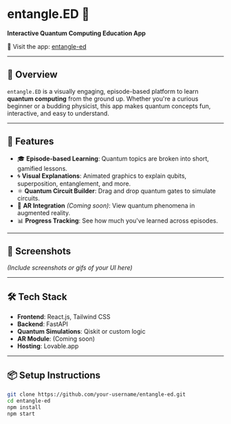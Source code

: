 # entangle.ED 🌌

**Interactive Quantum Computing Education App**

🔗 Visit the app: [entangle-ed](https://entangle-ed.vercel.app/)

---

## 🚀 Overview

`entangle.ED` is a visually engaging, episode-based platform to learn **quantum computing** from the ground up. Whether you're a curious beginner or a budding physicist, this app makes quantum concepts fun, interactive, and easy to understand.

---

## 🧠 Features

- 🎓 **Episode-based Learning**: Quantum topics are broken into short, gamified lessons.
- 🌀 **Visual Explanations**: Animated graphics to explain qubits, superposition, entanglement, and more.
- ⚛️ **Quantum Circuit Builder**: Drag and drop quantum gates to simulate circuits.
- 📱 **AR Integration** *(Coming soon)*: View quantum phenomena in augmented reality.
- 📊 **Progress Tracking**: See how much you've learned across episodes.

---

## 📸 Screenshots

*(Include screenshots or gifs of your UI here)*

---

## 🛠️ Tech Stack

- **Frontend**: React.js, Tailwind CSS
- **Backend**: FastAPI
- **Quantum Simulations**: Qiskit or custom logic
- **AR Module**: (Coming soon)
- **Hosting**: Lovable.app

---

## 📦 Setup Instructions

```bash
git clone https://github.com/your-username/entangle-ed.git
cd entangle-ed
npm install
npm start
